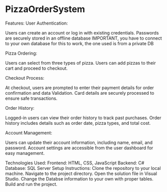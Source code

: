 # PizzaOrderSystem
Features:
User Authentication:

Users can create an account or log in with existing credentials.
Passwords are securely stored in an offline database
IMPORTANT, you have to connect to your own database for this to work, the one used is from a private DB

Pizza Ordering:

Users can select from three types of pizza.
Users can add pizzas to their cart and proceed to checkout.

Checkout Process:

At checkout, users are prompted to enter their payment details for order confirmation and data Validation.
Card details are securely processed to ensure safe transactions.

Order History:

Logged-in users can view their order history to track past purchases.
Order history includes details such as order date, pizza types, and total cost.

Account Management:

Users can update their account information, including name, email, and password.
Account settings are accessible from the user dashboard for easy management.

Technologies Used:
Frontend: HTML, CSS, JavaScript
Backend: C#
Database: SQL Server
Setup Instructions:
Clone the repository to your local machine.
Navigate to the project directory.
Open the solution file in Visual Studio.
Change the Databse information to your own with proper tables.
Build and run the project.

